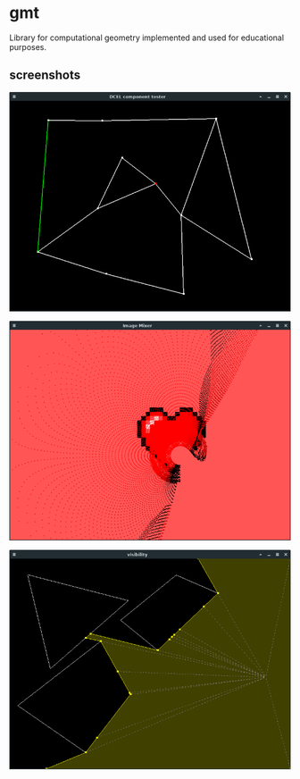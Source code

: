 # gmt

 Library for computational geometry implemented and used for educational purposes.

## screenshots

![Dcel](https://raw.githubusercontent.com/yudi-matsuzake/gmt/master/examples/screenshots/dcel.png)

![Heart](https://raw.githubusercontent.com/yudi-matsuzake/gmt/master/examples/screenshots/heart.png)

![Visibility](https://raw.githubusercontent.com/yudi-matsuzake/gmt/master/examples/screenshots/visibility.png)
